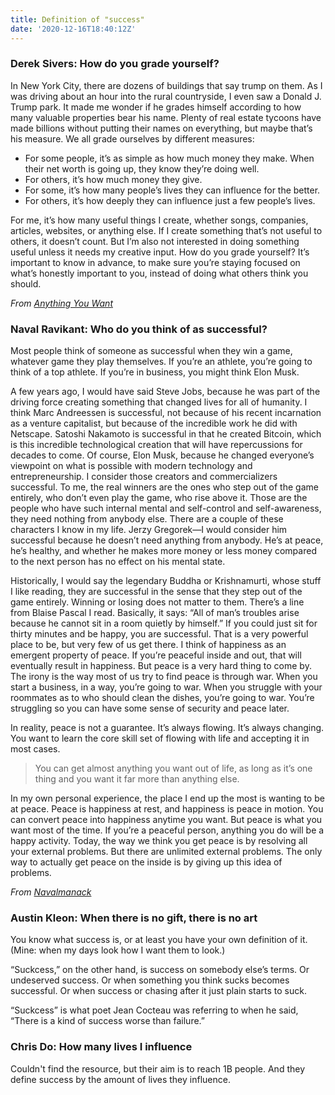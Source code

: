 ```yaml
---
title: Definition of "success"
date: '2020-12-16T18:40:12Z'
---
```


### Derek Sivers: How do you grade yourself?

In New York City, there are dozens of buildings that say trump on them. As I was driving about an hour into the rural countryside, I even saw a Donald J. Trump park. It made me wonder if he grades himself according to how many valuable properties bear his name. Plenty of real estate tycoons have made billions without putting their names on everything, but maybe that’s his measure. We all grade ourselves by different measures:

- For some people, it’s as simple as how much money they make. When their net worth is going up, they know they’re doing well.
- For others, it’s how much money they give.
- For some, it’s how many people’s lives they can influence for the better.
- For others, it’s how deeply they can influence just a few people’s lives.

For me, it’s how many useful things I create, whether songs, companies, articles, websites, or anything else. If I create something that’s not useful to others, it doesn’t count. But I’m also not interested in doing something useful unless it needs my creative input. How do you grade yourself? It’s important to know in advance, to make sure you’re staying focused on what’s honestly important to you, instead of doing what others think you should.

_From [Anything You Want](../books/anything-you-want.md)_

### Naval Ravikant: Who do you think of as successful?

Most people think of someone as successful when they win a game, whatever game they play themselves. If you’re an athlete, you’re going to think of a top athlete. If you’re in business, you might think Elon Musk.

A few years ago, I would have said Steve Jobs, because he was part of the driving force creating something that changed lives for all of humanity. I think Marc Andreessen is successful, not because of his recent incarnation as a venture capitalist, but because of the incredible work he did with Netscape. Satoshi Nakamoto is successful in that he created Bitcoin, which is this incredible technological creation that will have repercussions for decades to come. Of course, Elon Musk, because he changed everyone’s viewpoint on what is possible with modern technology and entrepreneurship. I consider those creators and commercializers successful. To me, the real winners are the ones who step out of the game entirely, who don’t even play the game, who rise above it. Those are the people who have such internal mental and self-control and self-awareness, they need nothing from anybody else. There are a couple of these characters I know in my life. Jerzy Gregorek—I would consider him successful because he doesn’t need anything from anybody. He’s at peace, he’s healthy, and whether he makes more money or less money compared to the next person has no effect on his mental state.

Historically, I would say the legendary Buddha or Krishnamurti, whose stuff I like reading, they are successful in the sense that they step out of the game entirely. Winning or losing does not matter to them. There’s a line from Blaise Pascal I read. Basically, it says: “All of man’s troubles arise because he cannot sit in a room quietly by himself.” If you could just sit for thirty minutes and be happy, you are successful. That is a very powerful place to be, but very few of us get there. I think of happiness as an emergent property of peace. If you’re peaceful inside and out, that will eventually result in happiness. But peace is a very hard thing to come by. The irony is the way most of us try to find peace is through war. When you start a business, in a way, you’re going to war. When you struggle with your roommates as to who should clean the dishes, you’re going to war. You’re struggling so you can have some sense of security and peace later.

In reality, peace is not a guarantee. It’s always flowing. It’s always changing. You want to learn the core skill set of flowing with life and accepting it in most cases.

> You can get almost anything you want out of life, as long as it’s one thing and you want it far more than anything else.

In my own personal experience, the place I end up the most is wanting to be at peace. Peace is happiness at rest, and happiness is peace in motion. You can convert peace into happiness anytime you want. But peace is what you want most of the time. If you’re a peaceful person, anything you do will be a happy activity. Today, the way we think you get peace is by resolving all your external problems. But there are unlimited external problems. The only way to actually get peace on the inside is by giving up this idea of problems.

_From [Navalmanack](../books/navalmanack.md)_

### Austin Kleon: When there is no gift, there is no art

You know what success is, or at least you have your own definition of it. (Mine: when my days look how I want them to look.)

“Suckcess,” on the other hand, is success on somebody else’s terms. Or undeserved success. Or when something you think sucks becomes successful. Or when success or chasing after it just plain starts to suck.

“Suckcess” is what poet Jean Cocteau was referring to when he said, “There is a kind of success worse than failure.”

### Chris Do: How many lives I influence

Couldn't find the resource, but their aim is to reach 1B people. And they define success by the amount of lives they influence.
